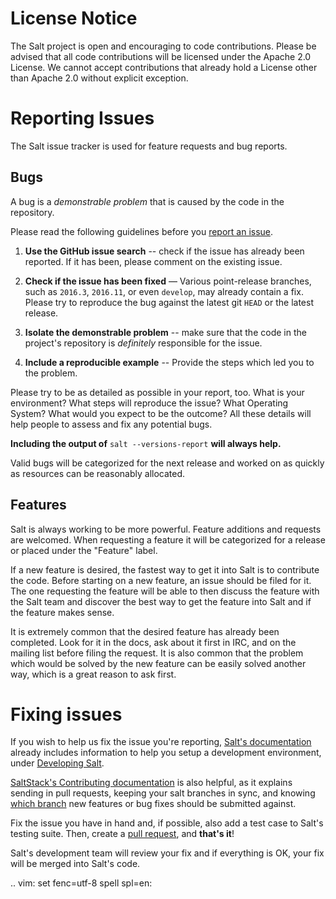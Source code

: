 License Notice
==============

The Salt project is open and encouraging to code contributions. Please be
advised that all code contributions will be licensed under the Apache 2.0
License. We cannot accept contributions that already hold a License other
than Apache 2.0 without explicit exception.


Reporting Issues
================

The Salt issue tracker is used for feature requests and bug reports.

Bugs
----

A bug is a *demonstrable problem* that is caused by the code in the repository.

Please read the following guidelines before you 
[report an issue](https://github.com/saltstack/salt/issues).

1. **Use the GitHub issue search** -- check if the issue has
   already been reported. If it has been, please comment on the existing issue.

2. **Check if the issue has been fixed** — Various point-release branches, such
   as ``2016.3``, ``2016.11``, or even ``develop``, may already contain
   a fix. Please try to reproduce the bug against the latest git ``HEAD`` or
   the latest release.

3. **Isolate the demonstrable problem** -- make sure that the
   code in the project's repository is *definitely* responsible for the issue.

4. **Include a reproducible example** -- Provide the steps which
   led you to the problem.

Please try to be as detailed as possible in your report, too. What is your
environment? What steps will reproduce the issue? What Operating System? What
would you expect to be the outcome? All these details will help people to
assess and fix any potential bugs.

**Including the output of** ``salt --versions-report`` **will always help.**

Valid bugs will be categorized for the next release and worked on as quickly
as resources can be reasonably allocated.

Features
--------

Salt is always working to be more powerful. Feature additions and requests are
welcomed. When requesting a feature it will be categorized for a release or
placed under the "Feature" label.

If a new feature is desired, the fastest way to get it into Salt is to
contribute the code. Before starting on a new feature, an issue should be filed
for it. The one requesting the feature will be able to then discuss the feature
with the Salt team and discover the best way to get the feature into Salt and
if the feature makes sense.

It is extremely common that the desired feature has already been completed.
Look for it in the docs, ask about it first in IRC, and on the mailing list
before filing the request. It is also common that the problem which would be
solved by the new feature can be easily solved another way, which is a great
reason to ask first.

Fixing issues
=============

If you wish to help us fix the issue you're reporting, 
[Salt's documentation](http://docs.saltstack.com/en/latest/index.html)
already includes information to help you setup a development environment,
under [Developing Salt](http://docs.saltstack.com/en/latest/topics/development/hacking.html).

[SaltStack's Contributing documentation](https://docs.saltstack.com/en/latest/topics/development/contributing.html) 
is also helpful, as it explains sending in pull requests, keeping your 
salt branches in sync, and knowing
[which branch](https://docs.saltstack.com/en/latest/topics/development/contributing.html#which-salt-branch) 
new features or bug fixes should be submitted against.

Fix the issue you have in hand and, if possible, also add a test case to Salt's
testing suite. Then, create a 
[pull request](http://docs.saltstack.com/en/latest/topics/development/contributing.html#sending-a-github-pull-request), 
and **that's it**!

Salt's development team will review your fix and if everything is OK, your fix
will be merged into Salt's code.

.. vim: set fenc=utf-8 spell spl=en:

